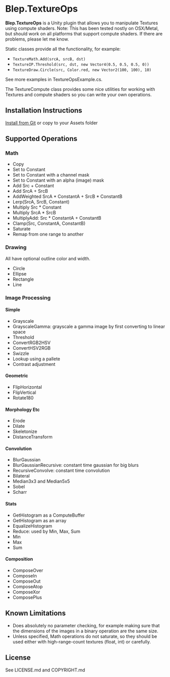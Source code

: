 Blep.TextureOps
===============

**Blep.TextureOps** is a Unity plugin that allows you to manipulate Textures
using compute shaders. Note: This has been tested nostly on OSX/Metal, but
should work on all platforms that support compute shaders. If there are
problems, please let me know.

Static classes provide all the functionality, for example:
* `TextureMath.Add(srcA, srcB, dst)`
* `TextureIP.Threshold(src, dst, new Vector4(0.5, 0.5, 0.5, 0))`
* `TextureDraw.Circle(src, Color.red, new Vector2(100, 100), 10)`

See more examples in TextureOpsExample.cs.

The TextureCompute class provides some nice utilities for working with Textures
and compute shaders so you can write your own operations.


Installation Instructions
-------------------------

[Install from Git](https://docs.unity3d.com/Manual/upm-ui-giturl.html) or copy
to your Assets folder


Supported Operations
--------------------

### Math

* Copy
* Set to Constant
* Set to Constant with a channel mask
* Set to Constant with an alpha (image) mask
* Add Src + Constant
* Add SrcA + SrcB
* AddWeighted SrcA * ConstantA + SrcB * ConstantB
* Lerp(SrcA, SrcB, Constant)
* Multiply Src * Constant
* Multiply SrcA * SrcB
* MultiplyAdd: Src * ConstantA + ConstantB
* Clamp(Src, ConstantA, ConstantB)
* Saturate
* Remap from one range to another

### Drawing
All have optional outline color and width.

* Circle
* Ellipse
* Rectangle
* Line

### Image Processing

#### Simple
* Grayscale
* GrayscaleGamma: grayscale a gamma image by first converting to linear space
* Threshold
* ConvertRGB2HSV
* ConvertHSV2RGB
* Swizzle
* Lookup using a pallete
* Contrast adjustment

#### Geometric
* FlipHorizontal
* FlipVertical
* Rotate180

#### Morphology Etc
* Erode
* Dilate
* Skeletonize
* DistanceTransform

#### Convolution
* BlurGaussian
* BlurGaussianRecursive: constant time gaussian for big blurs
* RecursiveConvolve: constant time convolution
* Bilateral
* Median3x3 and Median5x5
* Sobel
* Scharr

#### Stats
* GetHistogram as a ComputeBuffer
* GetHistogram as an array
* EqualizeHistogram
* Reduce: used by Min, Max, Sum
* Min
* Max
* Sum

#### Composition
* ComposeOver
* ComposeIn
* ComposeOut
* ComposeAtop
* ComposeXor
* ComposePlus

Known Limitations
----------------------------

* Does absolutely no parameter checking, for example making sure that the
  dimensions of the images in a binary operation are the same size.
* Unless specified, Math operations do not saturate, so they should be used
  either with high-range-count textures (float, int) or carefully.

License
-------

See LICENSE.md and COPYRIGHT.md
